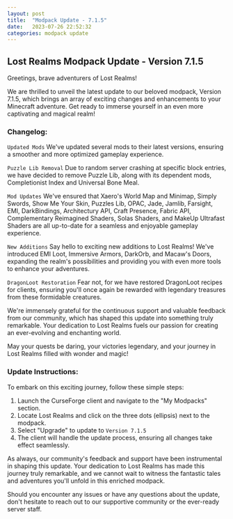 ```yaml
---
layout: post
title:  "Modpack Update - 7.1.5"
date:   2023-07-26 22:52:32
categories: modpack update
---
```

## Lost Realms Modpack Update - Version 7.1.5 ##

Greetings, brave adventurers of Lost Realms!

We are thrilled to unveil the latest update to our beloved modpack, Version 7.1.5, which brings an array of exciting changes and enhancements to your Minecraft adventure. Get ready to immerse yourself in an even more captivating and magical realm!

### Changelog: ###

`Updated Mods` We've updated several mods to their latest versions, ensuring a smoother and more optimized gameplay experience.

`Puzzle Lib Removal` Due to random server crashing at specific block entries, we have decided to remove Puzzle Lib, along with its dependent mods, Completionist Index and Universal Bone Meal.

`Mod Updates` We've ensured that Xaero's World Map and Minimap, Simply Swords, Show Me Your Skin, Puzzles Lib, OPAC, Jade, Jamlib, Farsight, EMI, DarkBindings, Architectury API, Craft Presence, Fabric API, Complementary Reimagined Shaders, Solas Shaders, and MakeUp Ultrafast Shaders are all up-to-date for a seamless and enjoyable gameplay experience.

`New Additions` Say hello to exciting new additions to Lost Realms! We've introduced EMI Loot, Immersive Armors, DarkOrb, and Macaw's Doors, expanding the realm's possibilities and providing you with even more tools to enhance your adventures.

`DragonLoot Restoration` Fear not, for we have restored DragonLoot recipes for clients, ensuring you'll once again be rewarded with legendary treasures from these formidable creatures.

We're immensely grateful for the continuous support and valuable feedback from our community, which has shaped this update into something truly remarkable. Your dedication to Lost Realms fuels our passion for creating an ever-evolving and enchanting world.

May your quests be daring, your victories legendary, and your journey in Lost Realms filled with wonder and magic!

### Update Instructions: ###

To embark on this exciting journey, follow these simple steps:

1. Launch the CurseForge client and navigate to the "My Modpacks" section.
2. Locate Lost Realms and click on the three dots (ellipsis) next to the modpack.
3. Select "Upgrade" to update to `Version 7.1.5`
4. The client will handle the update process, ensuring all changes take effect seamlessly.

As always, our community's feedback and support have been instrumental in shaping this update. Your dedication to Lost Realms has made this journey truly remarkable, and we cannot wait to witness the fantastic tales and adventures you'll unfold in this enriched modpack.

Should you encounter any issues or have any questions about the update, don't hesitate to reach out to our supportive community or the ever-ready server staff.